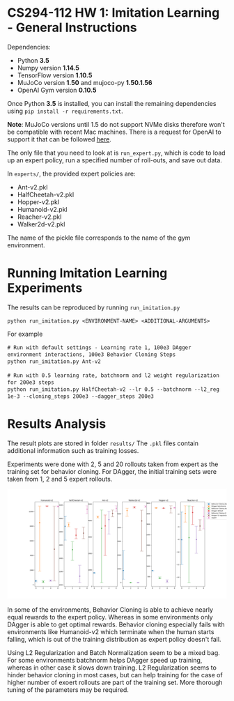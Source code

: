 # CS294-112 HW 1: Imitation Learning - General Instructions

Dependencies:
 * Python **3.5**
 * Numpy version **1.14.5**
 * TensorFlow version **1.10.5**
 * MuJoCo version **1.50** and mujoco-py **1.50.1.56**
 * OpenAI Gym version **0.10.5**

Once Python **3.5** is installed, you can install the remaining dependencies using `pip install -r requirements.txt`.

**Note**: MuJoCo versions until 1.5 do not support NVMe disks therefore won't be compatible with recent Mac machines.
There is a request for OpenAI to support it that can be followed [here](https://github.com/openai/gym/issues/638).

The only file that you need to look at is `run_expert.py`, which is code to load up an expert policy, run a specified number of roll-outs, and save out data.

In `experts/`, the provided expert policies are:
* Ant-v2.pkl
* HalfCheetah-v2.pkl
* Hopper-v2.pkl
* Humanoid-v2.pkl
* Reacher-v2.pkl
* Walker2d-v2.pkl

The name of the pickle file corresponds to the name of the gym environment.

# Running Imitation Learning Experiments

The results can be reproduced by running ``` run_imitation.py ```

```
python run_imitation.py <ENVIRONMENT-NAME> <ADDITIONAL-ARGUMENTS>
```
For example
```
# Run with default settings - Learning rate 1, 100e3 DAgger environment interactions, 100e3 Behavior Cloning Steps
python run_imitation.py Ant-v2

# Run with 0.5 learning rate, batchnorm and l2 weight regularization for 200e3 steps
python run_imitation.py HalfCheetah-v2 --lr 0.5 --batchnorm --l2_reg 1e-3 --cloning_steps 200e3 --dagger_steps 200e3
```

# Results Analysis

The result plots are stored in folder ```results/``` The ```.pkl``` files contain additional information such as training losses.

Experiments were done with 2, 5 and 20 rollouts taken from expert as the training set for behavior cloning. For DAgger, the initial training sets were taken from 1, 2 and 5 expert rollouts.

![Imitation Learning Results](https://github.com/Dipamc77/CS229-112-DeepRL/blob/master/hw1/results/all_results.png)

In some of the environments, Behavior Cloning is able to achieve nearly equal rewards to the expert policy. Whereas in some environments only DAgger is able to get optimal rewards. Behavior cloning especially fails with environments like Humanoid-v2 which terminate when the human starts falling, which is out of the training distribution as expert policy doesn't fall.

Using L2 Regularization and Batch Normalization seem to be a mixed bag. For some environments batchnorm helps DAgger speed up training, whereas in other case it slows down training. L2 Regularization seems to hinder behavior cloning in most cases, but can help training for the case of higher number of exoert rollouts are part of the training set. More thorough tuning of the parameters may be required.
